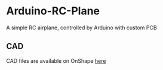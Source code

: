 # Arduino-RC-Plane
A simple RC airplane, controlled by Arduino with custom PCB

## CAD

CAD files are available on OnShape [here](https://cad.onshape.com/documents/968e81f1afc8243e275bf7ca/w/acaf7929af669ea720083764/e/5f49399fe13c6903e510c987?renderMode=0&uiState=66e208f6a35c2d67603a374c)